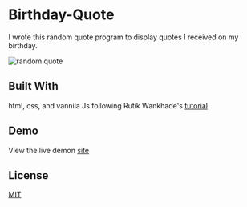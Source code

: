 # Birthday-Quote
I wrote this random quote program to display quotes I received on my birthday. 

![random quote](https://drive.google.com/file/d/1DvAacIj3FgSylD8Tl2uF1NOmr8f7-XyQ/view?usp=drivesdk)

## Built With
html, css, and vannila Js following Rutik Wankhade's [tutorial](https://blog.rutikwankhade.dev/learn-javascript-concepts-by-building-a-random-quote-generator).

## Demo
View the live demon [site](https://app.netlify.com/sites/thank-you-4-the-quote/settings/domain)

## License
[MIT](https://choosealicense.com/licenses/mit/)
